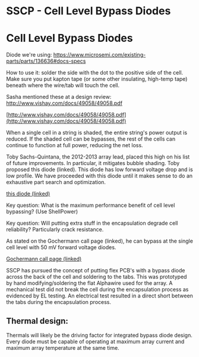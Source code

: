 # SSCP - Cell Level Bypass Diodes

# Cell Level Bypass Diodes

Diode we're using: https://www.microsemi.com/existing-parts/parts/136636#docs-specs

How to use it: solder the side with the dot to the positive side of the cell. Make sure you put kapton tape (or some other insulating, high-temp tape) beneath where the wire/tab will touch the cell.

Sasha mentioned these at a design review: http://www.vishay.com/docs/49058/49058.pdf

[http://www.vishay.com/docs/49058/49058.pdf](http://www.vishay.com/docs/49058/49058.pdf)

When a single cell in a string is shaded, the entire string's power output is reduced. If the shaded cell can be bypasses, the rest of the cells can continue to function at full power, reducing the net loss.

Toby Sachs-Quintana, the 2012-2013 array lead, placed this high on his list of future improvements. In particular, it mitigates bubble shading. Toby proposed this diode (linked). This diode has low forward voltage drop and is low profile. We have proceeded with this diode until it makes sense to do an exhaustive part search and optimization.

[ this diode (linked)](http://www.digikey.com/product-detail/en/stmicroelectronics/STPS30L30DJF-TR/497-12867-1-ND/3043778)

Key question: What is the maximum performance benefit of cell level bypassing? (Use ShellPower)

Key question: Will putting extra stuff in the encapsulation degrade cell reliability? Particularly crack resistance.

As stated on the Gochermann call page (linked), he can bypass at the single cell level with 50 mV forward voltage diodes.

[Gochermann call page (linked)](/home/sscp-2016-2017/array-2016-2017/meetings-and-conversations/skype-call-with-oliver-gochermann)

SSCP has pursued the concept of putting flex PCB's with a bypass diode across the back of the cell and soldering to the tabs. This was prototyped by hand modifying/soldering the flat Alphawire used for the array. A mechanical test did not break the cell during the encapsulation process as evidenced by EL testing. An electrical test resulted in a direct short between the tabs during the encapsulation process.

## Thermal design:

[](#h.43ul13rhv8by)

Thermals will likely be the driving factor for integrated bypass diode design. Every diode must be capable of operating at maximum array current and maximum array temperature at the same time.

